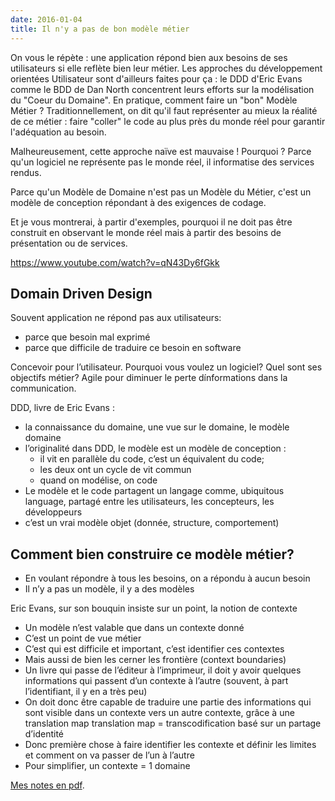 ```yaml
---
date: 2016-01-04
title: Il n'y a pas de bon modèle métier
---
```


On vous le répète : une application répond bien aux besoins de ses utilisateurs si elle reflète bien leur métier. Les approches du développement orientées Utilisateur sont d'ailleurs faites pour ça : le DDD d'Eric Evans comme le BDD de Dan North concentrent leurs efforts sur la modélisation du "Coeur du Domaine".
En pratique, comment faire un "bon" Modèle Métier ?
Traditionnellement, on dit qu'il faut représenter au mieux la réalité de ce métier : faire "coller" le code au plus près du monde réel pour garantir l'adéquation au besoin.

Malheureusement, cette approche naïve est mauvaise ! Pourquoi ? Parce qu'un logiciel ne représente pas le monde réel, il informatise des services rendus.

Parce qu'un Modèle de Domaine n'est pas un Modèle du Métier, c'est un modèle de conception répondant à des exigences de codage.

Et je vous montrerai, à partir d'exemples, pourquoi il ne doit pas être construit en observant le monde réel mais à partir des besoins de présentation ou de services.

https://www.youtube.com/watch?v=qN43Dy6fGkk


## Domain Driven Design

Souvent application ne répond pas aux utilisateurs:
- parce que besoin mal exprimé
- parce que difficile de traduire ce besoin en software

Concevoir pour l’utilisateur. Pourquoi vous voulez un logiciel? Quel sont ses objectifs métier? Agile pour diminuer le perte dínformations dans la communication.

DDD, livre de Eric Evans : 
- la connaissance du domaine, une vue sur le domaine, le modèle domaine 
- l’originalité dans DDD, le modèle est un modèle de conception :
    - il vit en parallèle du code, c’est un équivalent du code; 
    - les deux ont un cycle de vit commun
    - quand on modélise, on code 
- Le modèle et le code partagent un langage comme, ubiquitous language, partagé entre les utilisateurs, les concepteurs, les développeurs
- c’est un vrai modèle objet (donnée, structure, comportement)

## Comment bien construire ce modèle métier?

- En voulant répondre à tous les besoins, on a répondu à aucun besoin
- Il n’y a pas un modèle, il y a des modèles

Eric Evans, sur son bouquin insiste sur un point, la notion de contexte

- Un modèle n’est valable que dans un contexte donné
- C’est un point de vue métier
- C’est qui est difficile et important, c’est identifier ces contextes
- Mais aussi de bien les cerner les frontière (context boundaries)
- Un livre qui passe de l’éditeur à l’imprimeur, il doit y avoir quelques informations qui passent d’un contexte à l’autre (souvent, à part l’identifiant, il y en a très peu)
- On doit donc être capable de traduire une partie des informations qui sont visible dans un contexte vers un autre contexte, grâce à une translation map translation map = transcodification basé sur un partage d’identité
- Donc première chose à faire identifier les contexte et définir les limites et comment on va passer de l’un à l’autre
- Pour simplifier, un contexte = 1 domaine

[Mes notes en pdf](/blog/il-n-y-a-pas-de-bon-modele-metier.pdf).

